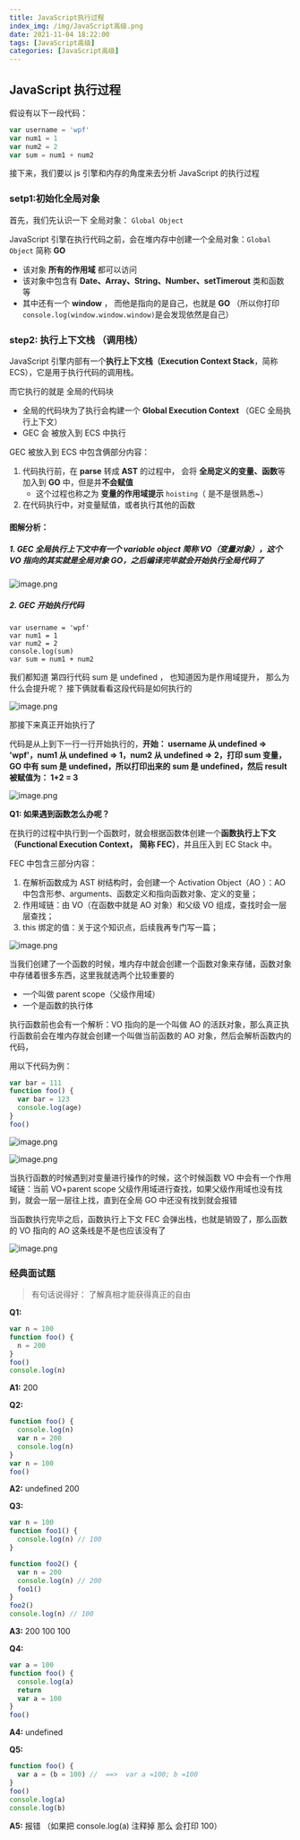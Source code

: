 ```yaml
---
title: JavaScript执行过程
index_img: /img/JavaScript高级.png
date: 2021-11-04 18:22:00
tags: [JavaScript高级]
categories: [JavaScript高级]
---
```


## JavaScript 执行过程

假设有以下一段代码：

```js
var username = 'wpf'
var num1 = 1
var num2 = 2
var sum = num1 + num2
```

接下来，我们要以 js 引擎和内存的角度来去分析 JavaScript 的执行过程

### setp1:初始化全局对象

首先，我们先认识一下 全局对象： `Global Object`

JavaScript 引擎在执行代码之前，会在堆内存中创建一个全局对象：`Global Object` 简称 **GO**

- 该对象 **所有的作用域** 都可以访问
- 该对象中包含有 **Date、Array、String、Number、setTimerout** 类和函数等
- 其中还有一个 **window** ， 而他是指向的是自己，也就是 **GO** （所以你打印 `console.log(window.window.window)`是会发现依然是自己）

### step2: 执行上下文栈 （调用栈）

JavaScript 引擎内部有一个**执行上下文栈（Execution Context Stack**，简称 ECS），它是用于执行代码的调用栈。

而它执行的就是 全局的代码块

- 全局的代码块为了执行会构建一个 **Global Execution Context** （GEC 全局执行上下文）
- GEC 会 被放入到 ECS 中执行

GEC 被放入到 ECS 中包含俩部分内容：

1. 代码执行前，在 **parse** 转成 **AST** 的过程中， 会将 **全局定义的变量、函数**等加入到 **GO** 中，但是并**不会赋值**
   - 这个过程也称之为 **变量的作用域提示** `hoisting`（ 是不是很熟悉~）
2. 在代码执行中，对变量赋值，或者执行其他的函数

#### 图解分析：

##### 1. GEC 全局执行上下文中有一个 **variable object 简称 VO（变量对象）**，这个 VO 指向的其实就是全局对象 GO，之后编译完毕就会开始执行全局代码了

![image.png](https://p1-juejin.byteimg.com/tos-cn-i-k3u1fbpfcp/202663526a994d7d984038708a4f02ee~tplv-k3u1fbpfcp-watermark.image?)

##### 2. GEC 开始执行代码

```JS
var username = 'wpf'
var num1 = 1
var num2 = 2
console.log(sum)
var sum = num1 + num2
```

我们都知道 第四行代码 sum 是 undefined ， 也知道因为是作用域提升， 那么为什么会提升呢？ 接下俩就看看这段代码是如何执行的

![image.png](https://p9-juejin.byteimg.com/tos-cn-i-k3u1fbpfcp/4cd32cd5b30745da9649e7efdefbeeb6~tplv-k3u1fbpfcp-watermark.image?)

那接下来真正开始执行了

代码是从上到下一行一行开始执行的，**开始： username 从 undefined => 'wpf'，num1 从 undefined => 1，num2 从 undefined => 2，打印 sum 变量，GO 中有 sum 是 undefined，所以打印出来的 sum 是 undefined，然后 result 被赋值为： 1+2 = 3**

![image.png](https://p3-juejin.byteimg.com/tos-cn-i-k3u1fbpfcp/187a4ea1ec2c4c19b35e0c9b81cef0e1~tplv-k3u1fbpfcp-watermark.image?)

**Q1: 如果遇到函数怎么办呢？**

在执行的过程中执行到一个函数时，就会根据函数体创建一个**函数执行上下文（Functional Execution Context，**
**简称 FEC）**，并且压入到 EC Stack 中。

FEC 中包含三部分内容：

1. 在解析函数成为 AST 树结构时，会创建一个 Activation Object（AO ）：AO 中包含形参、arguments、函数定义和指向函数对象、定义的变量；
2. 作用域链：由 VO（在函数中就是 AO 对象）和父级 VO 组成，查找时会一层层查找；
3. this 绑定的值：关于这个知识点，后续我再专门写一篇；

![image.png](https://p6-juejin.byteimg.com/tos-cn-i-k3u1fbpfcp/43de3bc656504186bb053746ac443dd6~tplv-k3u1fbpfcp-watermark.image?)

当我们创建了一个函数的时候，堆内存中就会创建一个函数对象来存储，函数对象中存储着很多东西，这里我就选两个比较重要的

- 一个叫做 parent scope（父级作用域）
- 一个是函数的执行体

执行函数前也会有一个解析：VO 指向的是一个叫做 AO 的活跃对象，那么真正执行函数前会在堆内存就会创建一个叫做当前函数的 AO 对象，然后会解析函数内的代码，

用以下代码为例：

```js
var bar = 111
function foo() {
  var bar = 123
  console.log(age)
}
foo()
```

![image.png](https://p1-juejin.byteimg.com/tos-cn-i-k3u1fbpfcp/f8f7f3b50b0147ad9b1bd53f49e6403b~tplv-k3u1fbpfcp-watermark.image?)

![image.png](https://p6-juejin.byteimg.com/tos-cn-i-k3u1fbpfcp/92b2ab08e87d4e7e9b4098ef6ac94ad5~tplv-k3u1fbpfcp-watermark.image?)

当执行函数的时候遇到对变量进行操作的时候，这个时候函数 VO 中会有一个作用域链：当前 VO+parent scope 父级作用域进行查找，如果父级作用域也没有找到，就会一层一层往上找，直到在全局 GO 中还没有找到就会报错

当函数执行完毕之后，函数执行上下文 FEC 会弹出栈，也就是销毁了，那么函数的 VO 指向的 AO 这条线是不是也应该没有了

![image.png](https://p3-juejin.byteimg.com/tos-cn-i-k3u1fbpfcp/e05dbc262d204d1491c4f6a44a1bbe93~tplv-k3u1fbpfcp-watermark.image?)

### 经典面试题

> 有句话说得好： 了解真相才能获得真正的自由

**Q1:**

```js
var n = 100
function foo() {
  n = 200
}
foo()
console.log(n)
```

**A1:** 200

**Q2:**

```js
function foo() {
  console.log(n)
  var n = 200
  console.log(n)
}
var n = 100
foo()
```

**A2:** undefined 200

**Q3:**

```js
var n = 100
function foo1() {
  console.log(n) // 100
}

function foo2() {
  var n = 200
  console.log(n) // 200
  foo1()
}
foo2()
console.log(n) // 100
```

**A3:** 200 100 100

**Q4:**

```js
var a = 100
function foo() {
  console.log(a)
  return
  var a = 100
}
foo()
```

**A4:** undefined

**Q5:**

```js
function foo() {
  var a = (b = 100) //  ==>  var a =100; b =100
}
foo()
console.log(a)
console.log(b)
```

**A5:** 报错 （如果把 console.log(a) 注释掉 那么 会打印 100）
